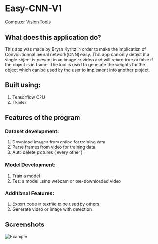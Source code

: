 # Easy-CNN-V1
Computer Vision Tools

## What does this application do?
This app was made by Bryan Kyritz in order to make the implication of Convolutionnal neural network(CNN) easy. This app can only detect if a single object is present in an image or video and will return true or false if the object is in frame. The tool is used to generate the weights for the object which can be used by the user to implement into another project.

## Built using:

1. Tensorflow CPU
2. Tkinter


## Features of the program
    
### Dataset development:

1. Download images from online for training data
2. Parse frames from video for training data
3. Auto delete pictures ( every other )
    
### Model Development:

1. Train a model
2. Test a model using webcam or pre-downloaded video
    
### Additional Features:

1. Export code in textfile to be used by others
2. Generate video or image with detection 
        
## Screenshots 
![Example](https://i.imgur.com/Tt9m904.png)
